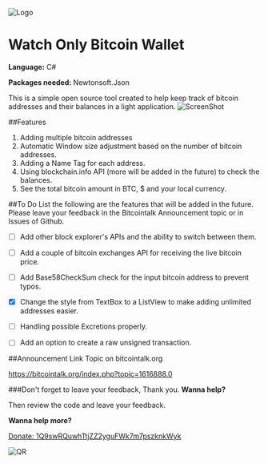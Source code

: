 ![Logo](https://i.imgur.com/9FtfXzM.jpg)
# Watch Only Bitcoin Wallet
**Language:** C#

**Packages needed:** Newtonsoft.Json

This is a simple open source tool created to help keep track of bitcoin addresses and their balances in a light application.
![ScreenShot](http://i.imgur.com/5Ib8dX1.jpg)


##Features
1. Adding multiple bitcoin addresses
2. Automatic Window size adjustment based on the number of bitcoin addresses.
3. Adding a Name Tag for each address.
4. Using blockchain.info API (more will be added in the future) to check the balances.
5. See the total bitcoin amount in BTC, $ and your local currency.


##To Do List
the following are the features that will be added in the future. Please leave your feedback in the Bitcointalk Announcement topic or in Issues of Github.

- [ ] Add other block explorer's APIs and the ability to switch between them.
- [ ] Add a couple of bitcoin exchanges API for receiving the live bitcoin price.
- [ ] Add Base58CheckSum check for the input bitcoin address to prevent typos.
- [x] Change the style from TextBox to a ListView to make adding unlimited addresses easier.
- [ ] Handling possible Excretions properly.
- [ ] Add an option to create a raw unsigned transaction.


##Announcement Link
Topic on bitcointalk.org

https://bitcointalk.org/index.php?topic=1616888.0


###Don't forget to leave your feedback, Thank you.
**Wanna help?** 

Then review the code and leave your feedback.

**Wanna help more?**

[Donate: 1Q9swRQuwhTtjZZ2yguFWk7m7pszknkWyk](bitcoin:1Q9swRQuwhTtjZZ2yguFWk7m7pszknkWyk)

![QR](https://btc.blockr.io/api/v1/address/Qr/1Q9swRQuwhTtjZZ2yguFWk7m7pszknkWyk)
